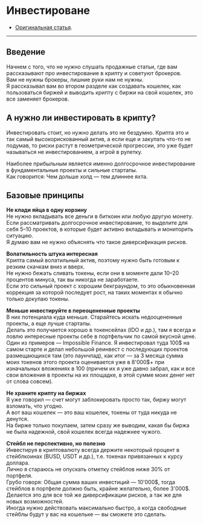 # Инвестироване
- [Оригинальная статья](https://teletype.in/@greezblog/investirovanie_3.3).
---

## Введение
Начнем с того, что не нужно слушать продажные статьи, где вам рассказывают про инвестирование в крипту и советуют брокеров.  
Вам не нужны брокеры, лишние руки нам не нужны.  
Я рассказывал вам во втором разделе как создавать кошелек, как пользоваться биржей и выводить крипту с биржи на свой кошелек, это все заменяет брокеров.

## А нужно ли инвестировать в крипту?  
Инвестировать стоит, но нужно делать это не бездумно. Крипта это и так самый высокорискованный актив, а если еще и закупать что-то не подумав, то риски растут в геометрической прогрессии, это уже будет называться не инвестированием, а игрой в рулетку.

Наиболее прибыльным является именно долгосрочное инвестирование в фундаментальные проекты и сильные стартапы.  
Как говорится: Чем дольше холд — тем длиннее яхта.

## Базовые принципы
**Не клади яйца в одну корзину**  
    Не нужно вкладывать все деньги в биткоин или любую другую монету.  
    Если рассматривать долгосрочное инвестирование, то выделите для себя 5–10 проектов, в которые будет активно вкладывать и мониторить ситуацию.  
    Я думаю вам не нужно объяснять что такое диверсификация рисков.
	
**Волатильность штука интересная**  
    Крипта самый волатильный актив, поэтому нужно быть готовым к резким скачкам вниз и вверх.  
    Не нужно бежать сливать токены, если они в моменте дали 10–20 процентов минуса, так вы никогда не заработаете.  
    Если это сильный проект с хорошим бекграундом, то это обыкновенная коррекция за которой последует рост, на таких моментах я обычно только докупаю токены.
	
**Меньше инвестируйте в переоцененные проекты**  
    В них потенциала куда меньше. Старайтесь искать недооцененные проекты, а еще лучше стартапы.  
    Делать это получается хорошо в токенсейлах (IDO и др.), там я всегда и ловлю интересные проекты себе в портфельчик по самой вкусной цене.  
    Один из примеров — Impossible Finance. Я инвестировал туда 100\$ на самом старте и делал небольшой реинвест с последующих проектов размещающихся там (это лаунчпад), как итог — за 3 месяца сумма моих токенов этого проекта оценивается уже в 8'000\$+ при изначальных вложениях в 100 (причем их я уже давно забрал, как и все свои вложения в проекты на их площадке, в этой сумме моих денег нет от слова совсем).
	
**Не храните крипту на биржах**  
    Я уже говорил — счет могут заблокировать просто так, биржу могут взломать, что угодно.  
    А вот ваш кошелек — это ваш кошелек, токены от туда никуда не денутся.  
    На бирже только покупаем, затем сразу же выводим, какая бы биржа не была надежной, свой кошелек всегда надежнее чужого.
	
**Стейбл не перспективно, но полезно**  
    Инвестируя в криптовалюту всегда держите некоторый процент в стейблкоинах (BUSD, USDT и др.), т.е. токенах привязанных к курсу доллара.  
    Лично я стараюсь не опускать отметку стейблов ниже 30% от портфеля.  
    Грубо говоря: Общая сумма ваших инвестиций — 10'000\$, тогда стейблов в портфеле должно быть, крайне желательно, более 3'000$.  
    Делается это для все той же диверсификации рисков, а так же для новых возможностей.  
    Иногда нужно действовать максимально быстро, а когда свободные стейблы будут у вас на кошельке — вы сможете это сделать.